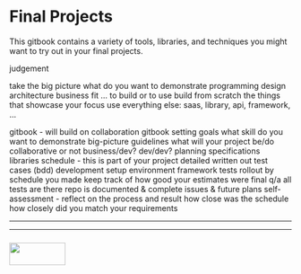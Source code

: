# Final Projects

This gitbook contains a variety of tools, libraries, and techniques you might want to try out in your final projects.


judgement

take the big picture
	what do you want to demonstrate
		programming
		design
		architecture
		business fit
		...
	to build or to use
		build from scratch the things that showcase your focus
		use everything else: saas, library, api, framework, ...

gitbook
	- will build on collaboration gitbook
	setting goals
		what skill do you want to demonstrate
		big-picture guidelines
		what will your project be/do
		collaborative or not
			business/dev?
			dev/dev?
	planning
		specifications
		libraries
		schedule
			- this is part of your project
			detailed
			written out
		test cases (bdd)
	development
		setup
			environment
			framework
			tests
		rollout
			by schedule you made
			keep track of how good your estimates were
		final q/a
			all tests are there
			repo is documented & complete
			issues & future plans
	self-assessment
		- reflect on the process and result
		how close was the schedule
		how closely did you match your requirements	




___
___
### <a href="http://elewa.education/blog" target="_blank"><img src="https://user-images.githubusercontent.com/18554853/34921062-506450ae-f97d-11e7-875f-6feeb26ad72d.png" width="100" height="40"/></a>